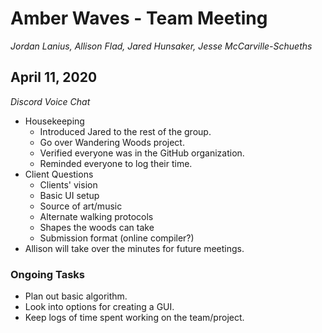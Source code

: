 # Amber Waves - Team Meeting
_Jordan Lanius, Allison Flad, Jared Hunsaker, Jesse McCarville-Schueths_

## April 11, 2020
_Discord Voice Chat_

- Housekeeping
  - Introduced Jared to the rest of the group.
  - Go over Wandering Woods project.
  - Verified everyone was in the GitHub organization.
  - Reminded everyone to log their time.
- Client Questions
  - Clients' vision
  - Basic UI setup
  - Source of art/music
  - Alternate walking protocols
  - Shapes the woods can take
  - Submission format (online compiler?)
- Allison will take over the minutes for future meetings.

### Ongoing Tasks

- Plan out basic algorithm.
- Look into options for creating a GUI.
- Keep logs of time spent working on the team/project.